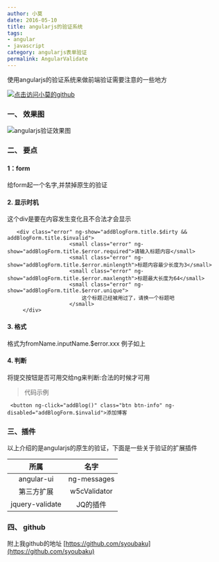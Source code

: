 ```yaml
---
author: 小莫
date: 2016-05-10
title: angularjs的验证系统
tags:
- angular
- javascript
category: angularjs表单验证
permalink: AngularValidate
---
```

使用angularjs的验证系统来做前端验证需要注意的一些地方
<!--more-->
[![点击访问小莫的github](https://image.xiaomo.info/banner/angular.png)](https://github.com/syoubaku)
### 一、 效果图
 ![angularjs验证效果图](https://image.xiaomo.info/angular/validate.gif)
### 二、 要点
#### 1：form
给form起一个名字,并禁掉原生的验证
#### 2. 显示时机

这个div是要在内容发生变化且不合法才会显示


```
   <div class="error" ng-show="addBlogForm.title.$dirty && addBlogForm.title.$invalid">
                    <small class="error" ng-show="addBlogForm.title.$error.required">请输入标题内容</small>
                    <small class="error" ng-show="addBlogForm.title.$error.minlength">标题内容最少长度为3</small>
                    <small class="error" ng-show="addBlogForm.title.$error.maxlength">标题最大长度为64</small>
                    <small class="error" ng-show="addBlogForm.title.$error.unique">
                        这个标题己经被用过了，请换一个标题吧
                    </small>
     </div>
```

#### 3. 格式
格式为fromName.inputName.$error.xxx   例子如上

#### 4. 判断
将提交按钮是否可用交给ng来判断:合法的时候才可用

>代码示例

```
 <button ng-click="addBlog()" class="btn btn-info" ng-disabled="addBlogForm.$invalid">添加博客
```
### 三、插件
 以上介绍的是angularjs的原生的验证，下面是一些关于验证的扩展插件

|所属|名字|
| :-----: |:-----:|
|angular-ui|ng-messages|
|第三方扩展| w5cValidator|
|jquery-validate|JQ的插件|

### 四、 github
附上我github的地址
   [https://github.com/syoubaku](https://github.com/syoubaku)

